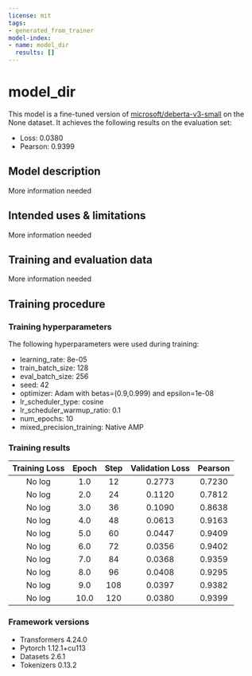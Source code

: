 ```yaml
---
license: mit
tags:
- generated_from_trainer
model-index:
- name: model_dir
  results: []
---
```


<!-- This model card has been generated automatically according to the information the Trainer had access to. You
should probably proofread and complete it, then remove this comment. -->

# model_dir

This model is a fine-tuned version of [microsoft/deberta-v3-small](https://huggingface.co/microsoft/deberta-v3-small) on the None dataset.
It achieves the following results on the evaluation set:
- Loss: 0.0380
- Pearson: 0.9399

## Model description

More information needed

## Intended uses & limitations

More information needed

## Training and evaluation data

More information needed

## Training procedure

### Training hyperparameters

The following hyperparameters were used during training:
- learning_rate: 8e-05
- train_batch_size: 128
- eval_batch_size: 256
- seed: 42
- optimizer: Adam with betas=(0.9,0.999) and epsilon=1e-08
- lr_scheduler_type: cosine
- lr_scheduler_warmup_ratio: 0.1
- num_epochs: 10
- mixed_precision_training: Native AMP

### Training results

| Training Loss | Epoch | Step | Validation Loss | Pearson |
|:-------------:|:-----:|:----:|:---------------:|:-------:|
| No log        | 1.0   | 12   | 0.2773          | 0.7230  |
| No log        | 2.0   | 24   | 0.1120          | 0.7812  |
| No log        | 3.0   | 36   | 0.1090          | 0.8638  |
| No log        | 4.0   | 48   | 0.0613          | 0.9163  |
| No log        | 5.0   | 60   | 0.0447          | 0.9409  |
| No log        | 6.0   | 72   | 0.0356          | 0.9402  |
| No log        | 7.0   | 84   | 0.0368          | 0.9359  |
| No log        | 8.0   | 96   | 0.0408          | 0.9295  |
| No log        | 9.0   | 108  | 0.0397          | 0.9382  |
| No log        | 10.0  | 120  | 0.0380          | 0.9399  |


### Framework versions

- Transformers 4.24.0
- Pytorch 1.12.1+cu113
- Datasets 2.6.1
- Tokenizers 0.13.2
